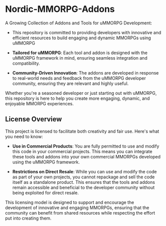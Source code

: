 # Nordic-MMORPG-Addons
A Growing Collection of Addons and Tools for uMMORPG Development: 

- This repository is committed to providing developers with innovative and efficient resources to build engaging and dynamic MMORPGs using uMMORPG

- **Tailored for uMMORPG**: Each tool and addon is designed with the uMMORPG framework in mind, ensuring seamless integration and compatibility.
- **Community-Driven Innovation**: The addons are developed in response to real-world needs and feedback from the uMMORPG developer community, ensuring they are relevant and highly useful.

Whether you're a seasoned developer or just starting out with uMMORPG, this repository is here to help you create more engaging, dynamic, and enjoyable MMORPG experiences.

## **License Overview**

This project is licensed to facilitate both creativity and fair use. Here's what you need to know:

- **Use in Commercial Products**: You are fully permitted to use and modify this code in your commercial projects. This means you can integrate these tools and addons into your own commercial MMORPGs developed using the uMMORPG framework.

- **Restrictions on Direct Resale**: While you can use and modify the code as part of your own projects, you cannot repackage and sell the code itself as a standalone product. This ensures that the tools and addons remain accessible and beneficial to the developer community without being exploited for direct resale.

This licensing model is designed to support and encourage the development of innovative and engaging MMORPGs, ensuring that the community can benefit from shared resources while respecting the effort put into creating them.
